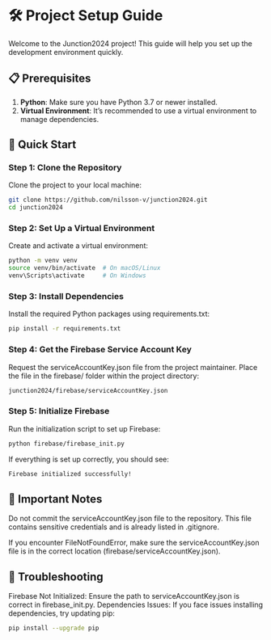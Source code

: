 # 🛠️ Project Setup Guide

Welcome to the Junction2024 project! This guide will help you set up the development environment quickly.

## 📋 Prerequisites

1. **Python**: Make sure you have Python 3.7 or newer installed.
2. **Virtual Environment**: It’s recommended to use a virtual environment to manage dependencies.

## 🚀 Quick Start

### Step 1: Clone the Repository

Clone the project to your local machine:

```bash
git clone https://github.com/nilsson-v/junction2024.git
cd junction2024
```

### Step 2: Set Up a Virtual Environment

Create and activate a virtual environment:

```bash
python -m venv venv
source venv/bin/activate  # On macOS/Linux
venv\Scripts\activate     # On Windows
```

### Step 3: Install Dependencies

Install the required Python packages using requirements.txt:

```bash
pip install -r requirements.txt
```

### Step 4: Get the Firebase Service Account Key

Request the serviceAccountKey.json file from the project maintainer.
Place the file in the firebase/ folder within the project directory:

```bash
junction2024/firebase/serviceAccountKey.json
```

### Step 5: Initialize Firebase

Run the initialization script to set up Firebase:

```bash
python firebase/firebase_init.py
```

If everything is set up correctly, you should see:

```bash
Firebase initialized successfully!
```

## 📝 Important Notes

Do not commit the serviceAccountKey.json file to the repository. This file contains sensitive credentials and is already listed in .gitignore.

If you encounter FileNotFoundError, make sure the serviceAccountKey.json file is in the correct location (firebase/serviceAccountKey.json).

## 🐛 Troubleshooting

Firebase Not Initialized: Ensure the path to serviceAccountKey.json is correct in firebase_init.py.
Dependencies Issues: If you face issues installing dependencies, try updating pip:

```bash
pip install --upgrade pip
```
